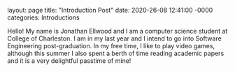 layout: page
title: "Introduction Post"
date: 2020-26-08 12:41:00 -0000
categories: Introductions

Hello! My name is Jonathan Ellwood and I am a computer science
student at College of Charleston. I am in my last year and I intend to go into
Software Engineering post-graduation. In my free time, I like to play video games,
although this summer I also spent a berth of time reading academic papers and it is
a very delightful passtime of mine!